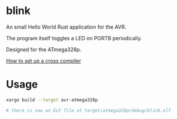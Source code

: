 # blink

An small Hello World Rust application for the AVR.

The program itself toggles a LED on PORTB periodically.

Designed for the ATmega328p.

[How to set up a cross compiler](https://github.com/avr-rust/rust)

# Usage

```bash
xargo build --target avr-atmega328p

# there is now an ELF file at target/atmega328p/debug/blink.elf
```

